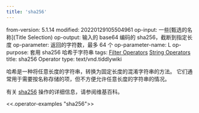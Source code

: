 ```yaml
---
title: 'sha256'
---
```


from-version: 5.1.14
modified: 20220129105504961
op-input: 一些[甄选的名称](Title Selection)
op-output: 输入的 base64 编码的 sha256，截断到指定长度
op-parameter: 返回的字符数，最多 64 个
op-parameter-name: L
op-purpose: 套用 sha256 哈希于字符串
tags: [Filter Operators](#Filter%20Operators) [String Operators](#String%20Operators)
title: sha256 Operator
type: text/vnd.tiddlywiki

哈希是一种将任意长度的字符串，转换为固定长度的混淆字符串的方法。 它们通常用于需要按名称存储的项，但不方便允许任意长度的字符串的情况。

有关 [sha256](https://en.wikipedia.org/wiki/SHA-2) 操作的详细信息，请参阅维基百科。

<<.operator-examples "sha256">>
